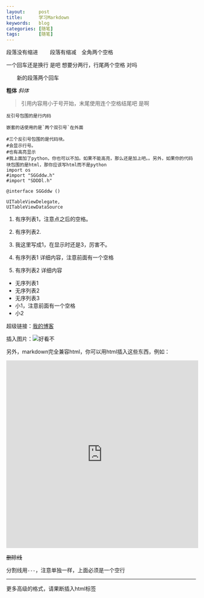 ```yaml
---
layout:     post
title:      学习Markdown
keywords:   blog
categories: [随笔]
tags:       [随笔]
---
```

段落没有缩进
　　段落有缩减　全角两个空格

一个回车还是换行
是吧
想要分两行，行尾两个空格  对吗


　　新的段落两个回车

**粗体**
*斜体*

>引用内容用小于号开始，末尾使用连个空格结尾吧
是啊  


`反引号包围的是行内码`

``嵌套的话使用的是`两个双引号`在外面``

```object-c
#三个反引号包围的是代码块。
#会显示行号。
#也有高亮显示
#我上面加了python，你也可以不加。如果不能高亮，那么还是加上吧。。另外，如果你的代码块包围的是html，那你应该写html而不是python
import os
#import "SGGddw.h"
#import "SDDDl.h"

@interface SGGddw ()

UITableViewDelegate,
UITableViewDataSource

```

1. 有序列表1，注意点之后的空格。
2. 有序列表2.
1. 我这里写成1，在显示时还是3，厉害不。

1. 有序列表1
 详细内容，注意前面有一个空格
2. 有序列表2
 详细内容

- 无序列表1
- 无序列表2
- 无序列表3
 - 小1，注意前面有一个空格
 - 小2

 超级链接：[我的博客](http://kingxsx.github.io)

插入图片：![好看不](http://ww2.sinaimg.cn/large/5e8cb366jw1e62o63tkv3j20dh078q5a.jpg)

另外，markdown完全兼容html，你可以用html插入这些东西，例如：

<iframe height=498 width=510 src="http://player.youku.com/embed/XMjI2MjU3MDMy" frameborder=0 allowfullscreen></iframe>


~~删除线~~


分割线用`---`，注意单独一样，上面必须是一个空行

---

更多高级的格式，请果断插入html标签